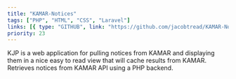 ```yaml
---
title: "KAMAR-Notices"
tags: ["PHP", "HTML", "CSS", "Laravel"]
links: [{ type: "GITHUB", link: "https://github.com/jacobtread/KAMAR-Notices" }]
priority: 23
---
```


KJP is a web application for pulling notices from KAMAR and displaying them in a nice easy to read view that will cache results from KAMAR. Retrieves notices from KAMAR API using a PHP backend.
